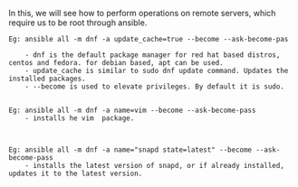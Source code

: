 
In this, we will see how to perform operations on remote servers, which require us to be root through ansible. 

	Eg: ansible all -m dnf -a update_cache=true --become --ask-become-pas

		- dnf is the default package manager for red hat based distros, centos and fedora. for debian based, apt can be used. 
		- update_cache is similar to sudo dnf update command. Updates the installed packages. 
		- --become is used to elevate privileges. By default it is sudo. 


	Eg: ansible all -m dnf -a name=vim --become --ask-become-pass
		- installs he vim  package. 



	Eg: ansible all -m dnf -a name="snapd state=latest" --become --ask-become-pass
		- installs the latest version of snapd, or if already installed, updates it to the latest version. 


